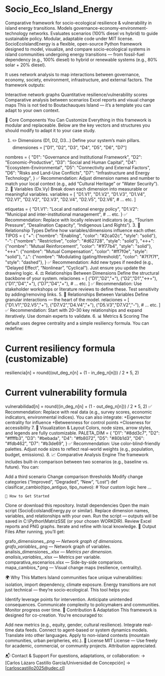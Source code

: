 # Socio_Eco_Island_Energy
Comparative framework for socio-ecological resilience &amp; vulnerability in island energy transitions. Models governance-economy-environment-technology networks. Evaluates scenarios (100% diesel vs hybrid) to guide sustainable policy. Modular, adaptable code under MIT license.
SocioEcoIslandEnergy is a flexible, open-source Python framework designed to model, visualize, and compare socio-ecological systems in island communities undergoing energy transitions — from fossil-fuel dependency (e.g., 100% diesel) to hybrid or renewable systems (e.g., 80% solar + 20% diesel).

It uses network analysis to map interactions between governance, economy, society, environment, infrastructure, and external factors. The framework outputs:

Interactive network graphs
Quantitative resilience/vulnerability scores
Comparative analysis between scenarios
Excel reports and visual change maps
This is not tied to Boutachauques Island — it’s a template you can adapt to your own context.

🧩 Core Components You Can Customize
Everything in this framework is modular and replaceable. Below are the key vectors and structures you should modify to adapt it to your case study.

1. ✏️ Dimensions (D1, D2, D3...)
Define your system’s main pillars.
dimensiones = ["D1", "D2", "D3", "D4", "D5", "D6", "D7"]

nombres = {
    "D1": "Governance and Institutional Framework",
    "D2": "Economic-Productive",
    "D3": "Social and Human Capital",
    "D4": "Ecosystem-Environmental",
    "D5": "Connectivity and External Factors",
    "D6": "Risks and Land-Use Conflicts",
    "D7": "Infrastructure and Energy Technology",
}
✅ Recommendation: Adjust dimension names and number to match your local context (e.g., add “Cultural Heritage” or “Water Security”). 
2. 🧬 Variables (Dx.Vy)
Break down each dimension into measurable or meaningful variables.
variables = [
    "D1.V1", "D1.V2", "D1.V3", "D1.V4",
    "D2.V1", "D2.V2", "D2.V3", "D2.V4", "D2.V5", "D2.V6",
    # ... etc.
]

etiquetas = {
    "D1.V1": "Local and national energy policy",
    "D1.V2": "Municipal and inter-institutional management",
    # ... etc.
}
✅ Recommendation: Replace with locally relevant indicators (e.g., “Tourism Pressure”, “Desalination Capacity”, “Indigenous Land Rights”). 
3. 🔄 Relationship Types
Define how variables/dimensions influence each other.
TIPOS = {
    "+":  {"nombre": "Enabling",        "color": "#2ca02c", "style": "solid"},
    "-":  {"nombre": "Restrictive",     "color": "#d62728", "style": "solid"},
    "↔+": {"nombre": "Mutual Reinforcement", "color": "#1f77b4", "style": "solid"},
    "↔±": {"nombre": "Mutual Compensation",  "color": "#ff7f0e", "style": "solid"},
    "⟂":  {"nombre": "Modulating (gating/threshold)", "color": "#7f7f7f", "style": "dashed"},
}
✅ Recommendation: Add new types if needed (e.g., “Delayed Effect”, “Nonlinear”, “Cyclical”). Just ensure you update the drawing logic.
4. ⚖️ Relationships Between Dimensions
Define the structural backbone of your system.
relaciones = [
    ("D1","D2","+"), 
    ("D2","D1","↔+"),
    ("D1","D4","+"), 
    ("D7","D4","+"),
    # ... etc.
]
✅ Recommendation: Use stakeholder workshops or literature reviews to define these. Test sensitivity by adding/removing links.
5. 🧭 Relationships Between Variables
Define granular interactions — the heart of the model.
relaciones = [
    ("D1.V1","D2.V5","+"),
    ("D7.V2","D4.V4","+"),
    ("D5.V3","D7.V2","-"),
    # ... etc.
]
✅ Recommendation: Start with 20–30 key relationships and expand iteratively. Use domain experts to validate.
6. 📊 Metrics & Scoring
The default uses degree centrality and a simple resiliency formula. You can redefine:
# Current resiliency formula (customizable)
resiliencia[n] = round((out_deg_n[n] + (1 - in_deg_n[n])) / 2 * 5, 2)

# Current vulnerability formula
vulnerabilidad[n] = round((in_deg_n[n] + (1 - out_deg_n[n])) / 2 * 5, 2)
✅ Recommendation: Replace with real data (e.g., survey scores, economic indicators, environmental indices). You can also integrate: 
+Eigenvector centrality for influence
+Betweenness for control points
+Closeness for accessibility
7. 🎨 Visualization & Layout
Colors, node sizes, arrow styles, and legends are fully customizable.
PALETA_DIM = {
    "D1": "#8dd3c7", "D2": "#ffffb3", "D3": "#bebada",
    "D4": "#fb8072", "D5": "#80b1d3", "D6": "#fdb462", "D7": "#b3de69",
}
✅ Recommendation: Use color-blind-friendly palettes. Adjust node sizes to reflect real-world weights (e.g., population, budget, emissions). 
8. 📈 Comparative Analysis Engine
The framework includes built-in comparison between two scenarios (e.g., baseline vs. future). You can:

Add a third scenario
Change comparison thresholds
Modify change categories (“Improved”, “Degraded”, “New”, “Lost”)
def clasificar_cambio(tipo_antiguo, tipo_nuevo):
    # Your custom logic here
    ...

    🚀 How to Get Started
Clone or download this repository.
Install dependencies
Open the main script (SocioEcoIslandEnergy.py or similar).
Replace dimension names, variables, and relationships with your own.
Run the script — outputs will be saved in C:\Python\MatrizSSE (or your chosen WORKDIR).
Review Excel reports and PNG graphs.
Iterate and refine with local knowledge.
📁 Output Files
After running, you’ll get:

grafo_dimensiones_*.png — Network graph of dimensions.
grafo_variables_*.png — Network graph of variables.
analisis_dimensiones_*.xlsx — Metrics per dimension.
analisis_variables_*.xlsx — Metrics per variable.
comparativa_escenarios.xlsx — Side-by-side comparison.
mapa_cambios_*.png — Visual change maps (resilience, centrality).

🌍 Why This Matters
Island communities face unique vulnerabilities: isolation, import dependency, climate exposure. Energy transitions are not just technical — they’re socio-ecological. This tool helps you:

Identify leverage points for intervention.
Anticipate unintended consequences.
Communicate complexity to policymakers and communities.
Monitor progress over time.
🤝 Contribution & Adaptation
This framework is designed for co-creation. You’re encouraged to:

Add new metrics (e.g., equity, gender, cultural resilience).
Integrate real-time data feeds.
Connect to agent-based or system dynamics models.
Translate into other languages.
Apply to non-island contexts (mountain communities, urban peripheries, etc.).
📜 License
MIT License — Use freely for academic, commercial, or community projects. Attribution appreciated.

📬 Contact & Support
For questions, adaptations, or collaboration:
→ [Carlos Lázaro Castillo García/Universidad de Concepción]
→ [carloscastillo2025@udec.cl]


